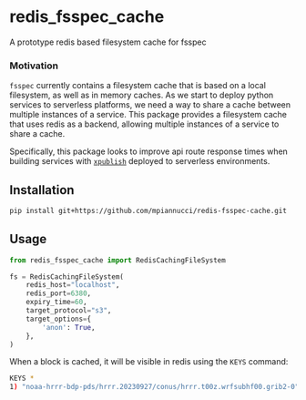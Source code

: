 # redis_fsspec_cache

A prototype redis based filesystem cache for fsspec

### Motivation

`fsspec` currently contains a filesystem cache that is based on a local filesystem, as well as in memory caches. As we start to deploy python services to serverless platforms, we need a way to share a cache between multiple instances of a service. This package provides a filesystem cache that uses redis as a backend, allowing multiple instances of a service to share a cache. 

Specifically, this package looks to improve api route response times when building services with [`xpublish`](https://github.com/xpublish-community/xpublish) deployed to serverless environments. 

## Installation

```bash
pip install git+https://github.com/mpiannucci/redis-fsspec-cache.git
```

## Usage

```python
from redis_fsspec_cache import RedisCachingFileSystem

fs = RedisCachingFileSystem(
    redis_host="localhost",
    redis_port=6380,
    expiry_time=60,
    target_protocol="s3",
    target_options={
        'anon': True,
    },
)
```

When a block is cached, it will be visible in redis using the `KEYS` command:

```bash
KEYS *
1) "noaa-hrrr-bdp-pds/hrrr.20230927/conus/hrrr.t00z.wrfsubhf00.grib2-0"
```